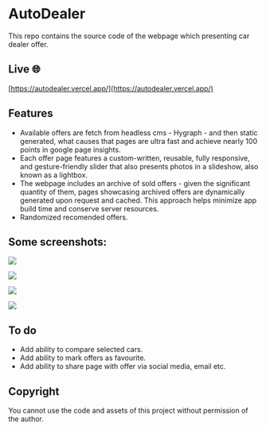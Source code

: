 # AutoDealer

This repo contains the source code of the webpage which presenting car dealer offer.

## Live 🌐

[https://autodealer.vercel.app/](https://autodealer.vercel.app/)

## Features

- Available offers are fetch from headless cms - Hygraph - and then static generated, what causes that pages are ultra fast and achieve nearly 100 points in google page insights.
- Each offer page features a custom-written, reusable, fully responsive, and gesture-friendly slider that also presents photos in a slideshow, also known as a lightbox.
- The webpage includes an archive of sold offers - given the significant quantity of them, pages showcasing archived offers are dynamically generated upon request and cached. This approach helps minimize app build time and conserve server resources.
- Randomized recomended offers.

## Some screenshots:

![](/screenshots/home.png?raw=true)

![](/screenshots/offer.png?raw=true)

![](/screenshots/archive.png?raw=true)

![](/screenshots/single.png?raw=true)

## To do

- Add ability to compare selected cars.
- Add ability to mark offers as favourite.
- Add ability to share page with offer via social media, email etc.

## Copyright

You cannot use the code and assets of this project without permission of the author.
